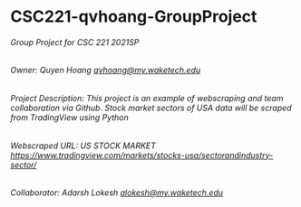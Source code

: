 # CSC221-qvhoang-GroupProject
###### Group Project for CSC 221 2021SP 
###### Owner: Quyen Hoang qvhoang@my.waketech.edu
###### Project Description: This project is an example of webscraping and team collaboration via Github. Stock market sectors of USA data will be scraped from TradingView using Python 
###### Webscraped URL: US STOCK MARKET https://www.tradingview.com/markets/stocks-usa/sectorandindustry-sector/
###### Collaborator: Adarsh Lokesh alokesh@my.waketech.edu 

